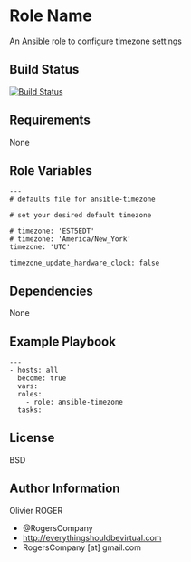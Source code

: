 Role Name
=========

An [Ansible] role to configure timezone settings

Build Status
------------
[![Build Status](https://travis-ci.org/RogersCompany/ansible-timezone.svg?branch=master)](https://travis-ci.org/RogersCompany/ansible-timezone)

Requirements
------------

None

Role Variables
--------------

```
---
# defaults file for ansible-timezone

# set your desired default timezone

# timezone: 'EST5EDT'
# timezone: 'America/New_York'
timezone: 'UTC'

timezone_update_hardware_clock: false
```

Dependencies
------------

None

Example Playbook
----------------

```
---
- hosts: all
  become: true
  vars:
  roles:
    - role: ansible-timezone
  tasks:
```

License
-------

BSD

Author Information
------------------

Olivier ROGER
- @RogersCompany
- http://everythingshouldbevirtual.com
- RogersCompany [at] gmail.com

[Ansible]: <https://www.ansible.com>
